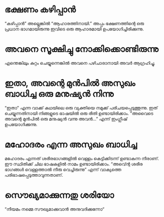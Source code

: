 # ഭക്ഷണം കഴിപ്പാൻ
“കഴിപ്പാൻ” അല്ലെങ്കിൽ “ആഹാരത്തിനായി.” അപ്പം ഭക്ഷണത്തിന്റെ ഒരു പ്രധാന ഭാഗമായിരുന്നു ഇവിടെ ഒരു ആഹാരമായി ഉപയോഗിച്ചിരിക്കുന്നു.
# അവനെ സൂക്ഷിച്ചു നോക്കിക്കൊണ്ടിരുന്നു
എന്തെങ്കിലും കുറ്റം ചെയ്യുന്നെങ്കിൽ അവനെ പഴിചാരാനായി അവർ ആഗ്രഹിച്ചു.
# ഇതാ, അവന്റെ മുൻപിൽ അസുഖം ബാധിച്ച ഒരു മനുഷ്യൻ നിന്നു
“ഇതാ” എന്ന വാക്ക് കഥയിലെ ഒരു വ്യക്തിയെ നമുക്ക് പരിചയപ്പെടുത്തുന്നു. ഇത് ചെയ്യുന്നതിനായി നിങ്ങളുടെ ഭാഷയിൽ ഒരു രീതി ഉണ്ടായിരിക്കാം. “അവൈടെ അവന്റെ മുൻപിൽ ഒരു മനുഷ്യൻ വന്നു അവൻ...” എന്ന് ഇംഗ്ലീഷ് ഉപയോഗിക്കുന്നു.
# മഹോദരം എന്ന അസുഖം ബാധിച്ച
മഹോദരം എന്നത് ശരീരഭാഗങ്ങളിൽ വെള്ളം കെട്ടിക്കിടന്ന് ഉണ്ടാകുന്ന നീരാണ്. ഈ സ്ഥിതിക്ക് ചില ഭാഷകളിൽ നാമം ഉണ്ടായിരിക്കാം. “അവ്ന്റെ ശരീര ഭാഗങ്ങൾ വെള്ളത്താൽ നീരു വെച്ചിരുന്നു” എന്ന് വാക്യത്തെ പരിഭാഷപ്പെടുത്താവുന്നതാണ്.
# സൌഖ്യമാക്കുന്നതു ശരിയോ
“നീയമം നമ്മെ സൗഖ്യമാക്കുവാൻ അനുവദിക്കുന്നോ“
